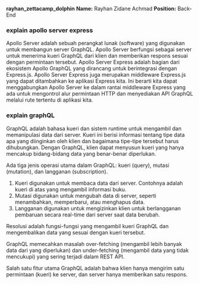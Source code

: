 ﻿**rayhan_zettacamp_dolphin**
**Name:** Rayhan Zidane Achmad
**Position:** Back-End

### explain apollo server express
Apollo Server adalah sebuah perangkat lunak (software) yang digunakan untuk membangun server GraphQL. Apollo Server berfungsi sebagai server untuk menerima kueri GraphQL dari klien dan memberikan respons sesuai dengan permintaan tersebut.
Apollo Server Express adalah bagian dari ekosistem Apollo GraphQL yang dirancang untuk berintegrasi dengan Express.js. Apollo Server Express juga merupakan middleware Express.js yang dapat ditambahkan ke aplikasi Express kita. Ini berarti kita dapat menggabungkan Apollo Server ke dalam rantai middleware Express yang ada untuk mengontrol alur permintaan HTTP dan menyediakan API GraphQL melalui rute tertentu di aplikasi kita.

### explain graphQL
GraphQL adalah bahasa kueri dan sistem runtime untuk mengambil dan memanipulasi data dari server. Kueri ini berisi informasi tentang tipe data apa yang diinginkan oleh klien dan bagaimana tipe-tipe tersebut harus dihubungkan. Dengan GraphQL, klien dapat menyusun kueri yang hanya mencakup bidang-bidang data yang benar-benar diperlukan.


Ada tiga jenis operasi utama dalam GraphQL: kueri (query), mutasi (mutation), dan langganan (subscription).

1. Kueri digunakan untuk membaca data dari server. Contohnya adalah kueri di atas yang mengambil informasi buku.
2. Mutasi digunakan untuk mengubah data di server, seperti menambahkan, memperbarui, atau menghapus data.
3. Langganan digunakan untuk mengizinkan klien untuk berlangganan pembaruan secara real-time dari server saat data berubah.

Resolusi adalah fungsi-fungsi yang mengambil kueri GraphQL dan mengembalikan data yang sesuai dengan kueri tersebut.

GraphQL memecahkan masalah over-fetching (mengambil lebih banyak data dari yang diperlukan) dan under-fetching (mengambil data yang tidak mencukupi) yang sering terjadi dalam REST API. 

Salah satu fitur utama GraphQL adalah bahwa klien hanya mengirim satu permintaan (kueri) ke server, dan server hanya memberikan satu respons.

